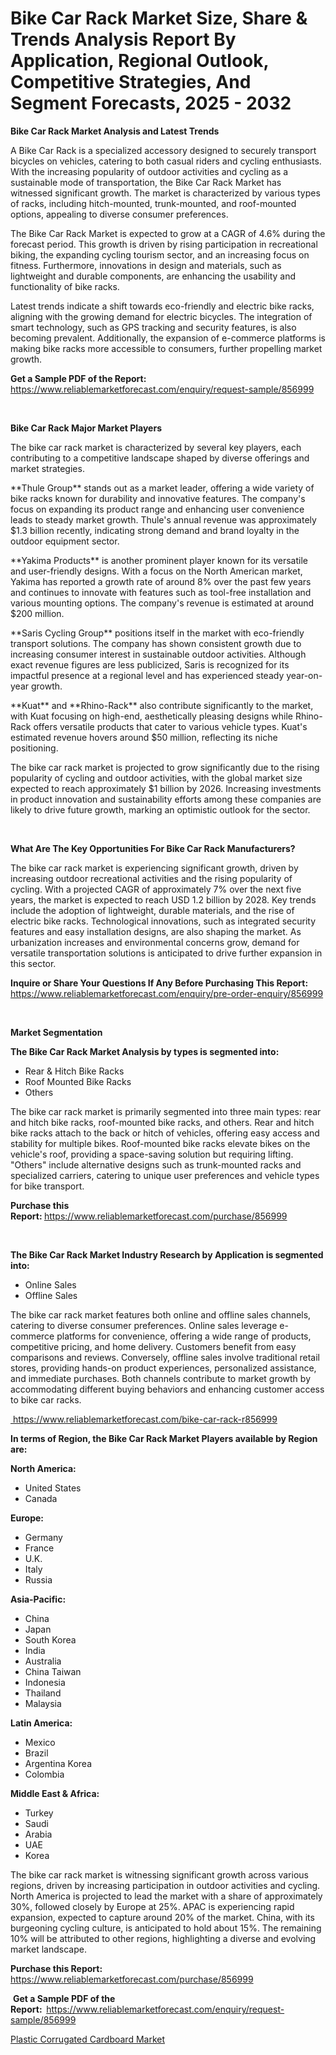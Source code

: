 <p><h1>Bike Car Rack Market Size, Share & Trends Analysis Report By Application, Regional Outlook, Competitive Strategies, And Segment Forecasts, 2025 - 2032</h1></p><p><strong>Bike Car Rack Market Analysis and Latest Trends</strong></p>
<p><p>A Bike Car Rack is a specialized accessory designed to securely transport bicycles on vehicles, catering to both casual riders and cycling enthusiasts. With the increasing popularity of outdoor activities and cycling as a sustainable mode of transportation, the Bike Car Rack Market has witnessed significant growth. The market is characterized by various types of racks, including hitch-mounted, trunk-mounted, and roof-mounted options, appealing to diverse consumer preferences.</p><p>The Bike Car Rack Market is expected to grow at a CAGR of 4.6% during the forecast period. This growth is driven by rising participation in recreational biking, the expanding cycling tourism sector, and an increasing focus on fitness. Furthermore, innovations in design and materials, such as lightweight and durable components, are enhancing the usability and functionality of bike racks.</p><p>Latest trends indicate a shift towards eco-friendly and electric bike racks, aligning with the growing demand for electric bicycles. The integration of smart technology, such as GPS tracking and security features, is also becoming prevalent. Additionally, the expansion of e-commerce platforms is making bike racks more accessible to consumers, further propelling market growth.</p></p>
<p><strong>Get a Sample PDF of the Report:&nbsp;</strong> <a href="https://www.reliablemarketforecast.com/enquiry/request-sample/856999?utm_campaign=2015&utm_medium=2&utm_source=Github&utm_content=ia&utm_term=06022025&utm_id=bike-car-rack">https://www.reliablemarketforecast.com/enquiry/request-sample/856999</a></p>
<p>&nbsp;</p>
<p><strong>Bike Car Rack Major Market Players</strong></p>
<p><p>The bike car rack market is characterized by several key players, each contributing to a competitive landscape shaped by diverse offerings and market strategies. </p><p>**Thule Group** stands out as a market leader, offering a wide variety of bike racks known for durability and innovative features. The company's focus on expanding its product range and enhancing user convenience leads to steady market growth. Thule's annual revenue was approximately $1.3 billion recently, indicating strong demand and brand loyalty in the outdoor equipment sector.</p><p>**Yakima Products** is another prominent player known for its versatile and user-friendly designs. With a focus on the North American market, Yakima has reported a growth rate of around 8% over the past few years and continues to innovate with features such as tool-free installation and various mounting options. The company's revenue is estimated at around $200 million.</p><p>**Saris Cycling Group** positions itself in the market with eco-friendly transport solutions. The company has shown consistent growth due to increasing consumer interest in sustainable outdoor activities. Although exact revenue figures are less publicized, Saris is recognized for its impactful presence at a regional level and has experienced steady year-on-year growth.</p><p>**Kuat** and **Rhino-Rack** also contribute significantly to the market, with Kuat focusing on high-end, aesthetically pleasing designs while Rhino-Rack offers versatile products that cater to various vehicle types. Kuat's estimated revenue hovers around $50 million, reflecting its niche positioning.</p><p>The bike car rack market is projected to grow significantly due to the rising popularity of cycling and outdoor activities, with the global market size expected to reach approximately $1 billion by 2026. Increasing investments in product innovation and sustainability efforts among these companies are likely to drive future growth, marking an optimistic outlook for the sector.</p></p>
<p>&nbsp;</p>
<p><strong>What Are The Key Opportunities For Bike Car Rack Manufacturers?</strong></p>
<p><p>The bike car rack market is experiencing significant growth, driven by increasing outdoor recreational activities and the rising popularity of cycling. With a projected CAGR of approximately 7% over the next five years, the market is expected to reach USD 1.2 billion by 2028. Key trends include the adoption of lightweight, durable materials, and the rise of electric bike racks. Technological innovations, such as integrated security features and easy installation designs, are also shaping the market. As urbanization increases and environmental concerns grow, demand for versatile transportation solutions is anticipated to drive further expansion in this sector.</p></p>
<p><strong>Inquire or Share Your Questions If Any Before Purchasing This Report:</strong> <a href="https://www.reliablemarketforecast.com/enquiry/pre-order-enquiry/856999?utm_campaign=2015&utm_medium=2&utm_source=Github&utm_content=ia&utm_term=06022025&utm_id=bike-car-rack">https://www.reliablemarketforecast.com/enquiry/pre-order-enquiry/856999</a></p>
<p>&nbsp;</p>
<p><strong>Market Segmentation</strong></p>
<p><strong>The Bike Car Rack Market Analysis by types is segmented into:</strong></p>
<p><ul><li>Rear & Hitch Bike Racks</li><li>Roof Mounted Bike Racks</li><li>Others</li></ul></p>
<p><p>The bike car rack market is primarily segmented into three main types: rear and hitch bike racks, roof-mounted bike racks, and others. Rear and hitch bike racks attach to the back or hitch of vehicles, offering easy access and stability for multiple bikes. Roof-mounted bike racks elevate bikes on the vehicle's roof, providing a space-saving solution but requiring lifting. "Others" include alternative designs such as trunk-mounted racks and specialized carriers, catering to unique user preferences and vehicle types for bike transport.</p></p>
<p><strong>Purchase this Report:&nbsp;</strong><a href="https://www.reliablemarketforecast.com/purchase/856999?utm_campaign=2015&utm_medium=2&utm_source=Github&utm_content=ia&utm_term=06022025&utm_id=bike-car-rack">https://www.reliablemarketforecast.com/purchase/856999</a></p>
<p>&nbsp;</p>
<p><strong>The Bike Car Rack Market Industry Research by Application is segmented into:</strong></p>
<p><ul><li>Online Sales</li><li>Offline Sales</li></ul></p>
<p><p>The bike car rack market features both online and offline sales channels, catering to diverse consumer preferences. Online sales leverage e-commerce platforms for convenience, offering a wide range of products, competitive pricing, and home delivery. Customers benefit from easy comparisons and reviews. Conversely, offline sales involve traditional retail stores, providing hands-on product experiences, personalized assistance, and immediate purchases. Both channels contribute to market growth by accommodating different buying behaviors and enhancing customer access to bike car racks.</p></p>
<p><a href="https://www.reliablemarketforecast.com/bike-car-rack-r856999?utm_campaign=2015&utm_medium=2&utm_source=Github&utm_content=ia&utm_term=06022025&utm_id=bike-car-rack">&nbsp;https://www.reliablemarketforecast.com/bike-car-rack-r856999</a></p>
<p><strong>In terms of Region, the Bike Car Rack Market Players available by Region are:</strong></p>
<p>
    <p> <strong> North America: </strong>
        <ul>
            <li>United States</li>
            <li>Canada</li>
        </ul>
        </p> 
    <p> <strong> Europe: </strong>
        <ul>
            <li>Germany</li>
            <li>France</li>
            <li>U.K.</li>
            <li>Italy</li>
            <li>Russia</li>
        </ul>
        </p> 
    <p> <strong> Asia-Pacific: </strong>
        <ul>
            <li>China</li>
            <li>Japan</li>
            <li>South Korea</li>
            <li>India</li>
            <li>Australia</li>
            <li>China Taiwan</li>
            <li>Indonesia</li>
            <li>Thailand</li>
            <li>Malaysia</li>
        </ul>
        </p> 
    <p> <strong> Latin America: </strong>
        <ul>
            <li>Mexico</li>
            <li>Brazil</li>
            <li>Argentina Korea</li>
            <li>Colombia</li>
        </ul>
        </p> 
    <p> <strong> Middle East & Africa: </strong>
        <ul>
            <li>Turkey</li>
            <li>Saudi</li>
            <li>Arabia</li>
            <li>UAE</li>
            <li>Korea</li>
        </ul>
    </p>
    </p>
<p><p>The bike car rack market is witnessing significant growth across various regions, driven by increasing participation in outdoor activities and cycling. North America is projected to lead the market with a share of approximately 30%, followed closely by Europe at 25%. APAC is experiencing rapid expansion, expected to capture around 20% of the market. China, with its burgeoning cycling culture, is anticipated to hold about 15%. The remaining 10% will be attributed to other regions, highlighting a diverse and evolving market landscape.</p></p>
<p><strong>Purchase this Report: </strong><a href="https://www.reliablemarketforecast.com/purchase/856999?utm_campaign=2015&utm_medium=2&utm_source=Github&utm_content=ia&utm_term=06022025&utm_id=bike-car-rack">https://www.reliablemarketforecast.com/purchase/856999</a></p>
<p>&nbsp;<strong>Get a Sample PDF of the Report:&nbsp;&nbsp;</strong><a href="https://www.reliablemarketforecast.com/enquiry/request-sample/856999?utm_campaign=2015&utm_medium=2&utm_source=Github&utm_content=ia&utm_term=06022025&utm_id=bike-car-rack">https://www.reliablemarketforecast.com/enquiry/request-sample/856999</a></p>
<p><strong></strong></p>
<p><p><a href="https://github.com/santosh758595/Market-Research-Report-List-7/blob/main/plastic-corrugated-cardboard-market.md?utm_campaign=2015&utm_medium=2&utm_source=Github&utm_content=ia&utm_term=06022025&utm_id=bike-car-rack">Plastic Corrugated Cardboard Market</a></p></p>